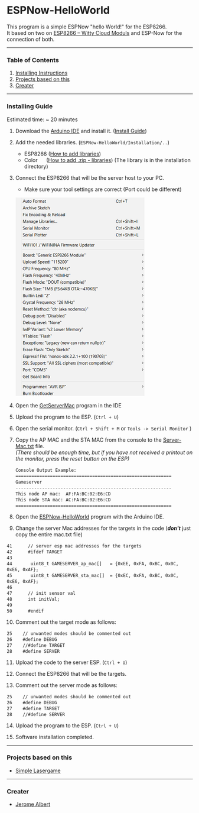 # ESPNow-HelloWorld
This program is a simple ESPNow "hello World!" for  the ESP8266. </br>
It based on two on [ESP8266 – Witty Cloud Moduls](https://www.aliexpress.com/item/32597876082.html?scm=1007.22893.149155.0&pvid=b8c0fb1b-281a-4ba6-85a1-98dd68a536b9&onelink_page_from=ITEM_DETAIL&onelink_item_to=32597876082&onelink_publisherid=138687224&onelink_memberseq=0&onelink_duration=0.981192&onelink_status=noneresult&onelink_item_from=32597876082&onelink_subid=NULL&onelink_page_to=ITEM_DETAIL&aff_request_id=9ba6214ea2664d8d8daf087a377c6ab1-1580813465648-05603-mIyvFaQvV&aff_platform=product&cpt=1580813465648&sk=mIyvFaQvV&aff_trace_key=9ba6214ea2664d8d8daf087a377c6ab1-1580813465648-05603-mIyvFaQvV&terminal_id=cba704aee29744eba36caa98b7347143) and ESP-Now for the connection of both.

___

### Table of Contents

   1. [Installing Instructions](README.md#installing-instructions)
   2. [Projects based on this](README.md#projects-based-on-this)
   3. [Creater](README.md#creater)
  
___

### Installing Guide

Estimated time: ~ 20 minutes

1. Download the [Arduino IDE](https://www.arduino.cc/en/main/software) and install it. ([Install Guide](https://www.arduino.cc/en/Guide/HomePage))

2. Add the needed libraries. (`ESPNow-HelloWorld/Installation/..`) 

   - ESP8266 ([How to add libraries](https://randomnerdtutorials.com/how-to-install-esp8266-board-arduino-ide/))
   - Color   &nbsp; &nbsp; &nbsp;([How to add .zip - libraries](https://www.arduino.cc/en/Guide/Libraries))  (The library is in the installation directory)
   
3. Connect the ESP8266 that will be the server host to your PC.

   - Make sure your tool settings are correct (Port could be different)
   
   ![Settings in Tools](../docs/Settings%20for%20Tools.png)

4. Open the [GetServerMac](../Installation/GetServerMac) program in the IDE

5. Upload the program to the ESP. (`Ctrl + U`)

6. Open the serial monitor. (`Ctrl + Shift + M` or `Tools -> Serial Monitor` )

7. Copy the AP MAC and the STA MAC from the console to the [Server-Mac.txt](../Installation/Server-Mac.txt) file. <br/>
   *(There should be enough time, but if you have not received a printout on the monitor, press the reset button on the ESP)*

   ```
   Console Output Example:
   ===========================================================
   Gameserver
   -----------------------------------------------------------
   This node AP mac:  AF:FA:BC:02:E6:CD
   This node STA mac: AC:FA:BC:02:E6:CD
   ===========================================================
   ```
   
  8. Open the [ESPNow-HelloWorld](../ESPNow-HelloWorld/ESPNow-HelloWorld.ion) program with the Arduino IDE.
 
  9. Change the server Mac addresses for the targets in the code (**_don't_** just copy the entire mac.txt file)
 ``` 
 41      // server esp mac addresses for the targets
 42      #ifdef TARGET
 43
 44       uint8_t GAMESERVER_ap_mac[]   = {0xEE, 0xFA, 0xBC, 0x0C, 0xE6, 0xAF}; 
 45       uint8_t GAMESERVER_sta_mac[]  = {0xEC, 0xFA, 0xBC, 0x0C, 0xE6, 0xAF};
 46
 47      // init sensor val
 48      int initVal;
 49
 50      #endif
```
 10. Comment out the target mode as follows: 
 ```
25    // unwanted modes should be commented out
26    #define DEBUG
27    //#define TARGET
28    #define SERVER
 ```

 11. Upload the code to the server ESP. (`Ctrl + U`)
 
 12. Connect the ESP8266 that will be the targets.
 
 13. Comment out the server mode as follows: 
 ```
25    // unwanted modes should be commented out
26    #define DEBUG
27    #define TARGET
28    //#define SERVER
 ```
 
 14. Upload the program to the ESP. (`Ctrl + U`)
 
 15. Software installation completed.
 
 ___
 
 ### Projects based on this
 
 - [Simple Lasergame](https://github.com/JeroPlay/SimpleLaserGame)
 
 ___
 
 ### Creater
 
  - [Jerome Albert](https://github.com/JeroPlay)
